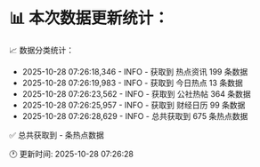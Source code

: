 📊 本次数据更新统计：
==========================

📈 数据分类统计：
- 2025-10-28 07:26:18,346 - INFO - 获取到 热点资讯 199 条数据
- 2025-10-28 07:26:19,983 - INFO - 获取到 今日热点 13 条数据
- 2025-10-28 07:26:23,562 - INFO - 获取到 公社热帖 364 条数据
- 2025-10-28 07:26:25,957 - INFO - 获取到 财经日历 99 条数据
- 2025-10-28 07:26:28,629 - INFO - 总共获取到 675 条热点数据

✅ 总共获取到 - 条热点数据

🕐 更新时间: 2025-10-28 07:26:28
